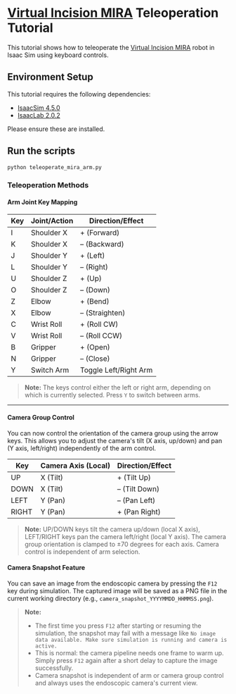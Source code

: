 # [Virtual Incision MIRA](https://virtualincision.com/mira/) Teleoperation Tutorial

This tutorial shows how to teleoperate the [Virtual Incision MIRA](https://virtualincision.com/mira/) robot in Isaac Sim using keyboard controls.

## Environment Setup

This tutorial requires the following dependencies:
- [IsaacSim 4.5.0](https://docs.isaacsim.omniverse.nvidia.com/4.5.0/index.html)
- [IsaacLab 2.0.2](https://isaac-sim.github.io/IsaacLab/v2.0.2/index.html)

Please ensure these are installed.

## Run the scripts

```sh
python teleoperate_mira_arm.py
```

### Teleoperation Methods

#### Arm Joint Key Mapping

| Key   | Joint/Action   | Direction/Effect      |
|-------|---------------|-----------------------|
| I     | Shoulder X    | + (Forward)           |
| K     | Shoulder X    | – (Backward)          |
| J     | Shoulder Y    | + (Left)              |
| L     | Shoulder Y    | – (Right)             |
| U     | Shoulder Z    | + (Up)                |
| O     | Shoulder Z    | – (Down)              |
| Z     | Elbow         | + (Bend)              |
| X     | Elbow         | – (Straighten)        |
| C     | Wrist Roll    | + (Roll CW)           |
| V     | Wrist Roll    | – (Roll CCW)          |
| B     | Gripper       | + (Open)              |
| N     | Gripper       | – (Close)             |
| Y | Switch Arm    | Toggle Left/Right Arm |

> **Note:** The keys control either the left or right arm, depending on which is currently selected. Press `Y` to switch between arms.

---

#### Camera Group Control

You can now control the orientation of the camera group using the arrow keys. This allows you to adjust the camera's tilt (X axis, up/down) and pan (Y axis, left/right) independently of the arm control.

| Key     | Camera Axis (Local) | Direction/Effect      |
|---------|---------------------|----------------------|
| UP      | X (Tilt)            | + (Tilt Up)          |
| DOWN    | X (Tilt)            | – (Tilt Down)        |
| LEFT    | Y (Pan)             | – (Pan Left)         |
| RIGHT   | Y (Pan)             | + (Pan Right)        |

> **Note:** UP/DOWN keys tilt the camera up/down (local X axis), LEFT/RIGHT keys pan the camera left/right (local Y axis). The camera group orientation is clamped to ±70 degrees for each axis. Camera control is independent of arm selection.

#### Camera Snapshot Feature

You can save an image from the endoscopic camera by pressing the `F12` key during simulation. The captured image will be saved as a PNG file in the current working directory (e.g., `camera_snapshot_YYYYMMDD_HHMMSS.png`).

> **Note:**
> - The first time you press `F12` after starting or resuming the simulation, the snapshot may fail with a message like `No image data available. Make sure simulation is running and camera is active.`
> - This is normal: the camera pipeline needs one frame to warm up. Simply press `F12` again after a short delay to capture the image successfully.
> - Camera snapshot is independent of arm or camera group control and always uses the endoscopic camera's current view.
